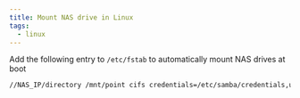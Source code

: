 ```yaml
---
title: Mount NAS drive in Linux
tags:
  - linux
---
```


Add the following entry to `/etc/fstab` to automatically mount NAS drives at boot

```txt title="/etc/fstab"
//NAS_IP/directory /mnt/point cifs credentials=/etc/samba/credentials,uid=1000,gid=1000,_netdev,x-systemd.automount,x-systemd.mount-timeout=10  0  0
```
